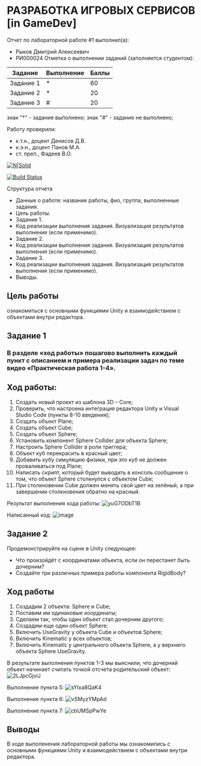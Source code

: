 # РАЗРАБОТКА ИГРОВЫХ СЕРВИСОВ [in GameDev]
Отчет по лабораторной работе #1 выполнил(а):
- Рыков Дмитрий Алексеевич
- РИ000024
Отметка о выполнении заданий (заполняется студентом):

| Задание | Выполнение | Баллы |
| ------ | ------ | ------ |
| Задание 1 | * | 60 |
| Задание 2 | * | 20 |
| Задание 3 | # | 20 |

знак "*" - задание выполнено; знак "#" - задание не выполнено;

Работу проверили:
- к.т.н., доцент Денисов Д.В.
- к.э.н., доцент Панов М.А.
- ст. преп., Фадеев В.О.

[![N|Solid](https://cldup.com/dTxpPi9lDf.thumb.png)](https://nodesource.com/products/nsolid)

[![Build Status](https://travis-ci.org/joemccann/dillinger.svg?branch=master)](https://travis-ci.org/joemccann/dillinger)

Структура отчета

- Данные о работе: название работы, фио, группа, выполненные задания.
- Цель работы.
- Задание 1.
- Код реализации выполнения задания. Визуализация результатов выполнения (если применимо).
- Задание 2.
- Код реализации выполнения задания. Визуализация результатов выполнения (если применимо).
- Задание 3.
- Код реализации выполнения задания. Визуализация результатов выполнения (если применимо).
- Выводы.

## Цель работы
ознакомиться с основными функциями Unity и взаимодействием с объектами внутри редактора.

## Задание 1
### В разделе «ход работы» пошагово выполнить каждый пункт с описанием и примера реализации задач по теме видео «Практическая работа 1-4».
## Ход работы:
1) Создать новый проект из шаблона 3D – Core;
2) Проверить, что настроена интеграция редактора Unity и Visual Studio Code
(пункты 8-10 введения);
3) Создать объект Plane;
4) Создать объект Cube;
5) Создать объект Sphere;
6) Установить компонент Sphere Collider для объекта Sphere;
7) Настроить Sphere Collider в роли триггера;
8) Объект куб перекрасить в красный цвет;
9) Добавить кубу симуляцию физики, при это куб не должен проваливаться
под Plane;
10) Написать скрипт, который будет выводить в консоль сообщение о том,
что объект Sphere столкнулся с объектом Cube;
11) При столкновении Cube должен менять свой цвет на зелёный, а при
завершении столкновения обратно на красный.

Результат выполнения хода работы: 
![yuG7ODbT1B](https://user-images.githubusercontent.com/91608946/192817349-f88c90af-a920-49b8-9daf-eb3dd5d8e368.gif)

Написанный код:
![image](https://user-images.githubusercontent.com/91608946/192818190-e14d8613-7121-472c-b35d-72cb82cd76b0.png)







## Задание 2
Продемонстрируйте на сцене в Unity следующее:
- Что произойдёт с координатами объекта, если он перестанет быть
дочерним?
- Создайте три различных примера работы компонента RigidBody?

## Ход работы
1) Создадим 2 объекта: Sphere и Cube;
2) Поставим им одинаковые координаты;
3) Сделаем так, чтобы один объект стал дочерним другого;
4) Создадим еще один объект Sphere;
5) Включить UseGravity у объекта Cube и  объектов Sphere;
6) Включить Kinematic у всех объектов;
7) Включить Kinematic у центрального объекта Sphere, а у верхнего объекта Sphere UseGravity.

В результате выполнения пунктов 1-3 мы выяснили, что дочерний объект начинает считать точкой отсчета родительский объект:
![2LJpcGjviJ](https://user-images.githubusercontent.com/91608946/192829811-808dd9a7-7828-40f2-be13-9d71796b8a34.gif)

Выполнение пункта 5:
![sYIxa8QaK4](https://user-images.githubusercontent.com/91608946/192830264-0f71d3c1-1649-4455-ba55-a4d5655a73fb.gif)

Выполнение пункта 6:
![vSMyzYMpAd](https://user-images.githubusercontent.com/91608946/192830274-adba2cad-4229-4617-b202-f0feed6f1f62.gif)

Выполнение пункта 7:
![cbUMSpPwYe](https://user-images.githubusercontent.com/91608946/192830283-540e1cb1-00a8-4fe2-9c9b-71402e4bf835.gif)



## Выводы
В ходе выполенения лабораторной работы мы ознакомились с основными функциями Unity и взаимодействием с объектами внутри редактора.

